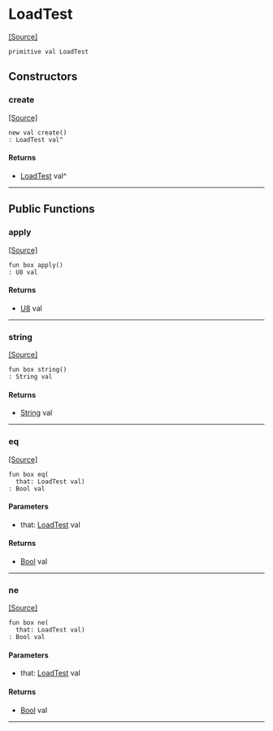 # LoadTest
<span class="source-link">[[Source]](src/mqtt-primitives/commands.md#L-0-27)</span>
```pony
primitive val LoadTest
```

## Constructors

### create
<span class="source-link">[[Source]](src/mqtt-primitives/commands.md#L-0-27)</span>


```pony
new val create()
: LoadTest val^
```

#### Returns

* [LoadTest](mqtt-primitives-LoadTest.md) val^

---

## Public Functions

### apply
<span class="source-link">[[Source]](src/mqtt-primitives/commands.md#L-0-27)</span>


```pony
fun box apply()
: U8 val
```

#### Returns

* [U8](builtin-U8.md) val

---

### string
<span class="source-link">[[Source]](src/mqtt-primitives/commands.md#L-0-27)</span>


```pony
fun box string()
: String val
```

#### Returns

* [String](builtin-String.md) val

---

### eq
<span class="source-link">[[Source]](src/mqtt-primitives/commands.md#L-0-27)</span>


```pony
fun box eq(
  that: LoadTest val)
: Bool val
```
#### Parameters

*   that: [LoadTest](mqtt-primitives-LoadTest.md) val

#### Returns

* [Bool](builtin-Bool.md) val

---

### ne
<span class="source-link">[[Source]](src/mqtt-primitives/commands.md#L-0-27)</span>


```pony
fun box ne(
  that: LoadTest val)
: Bool val
```
#### Parameters

*   that: [LoadTest](mqtt-primitives-LoadTest.md) val

#### Returns

* [Bool](builtin-Bool.md) val

---

